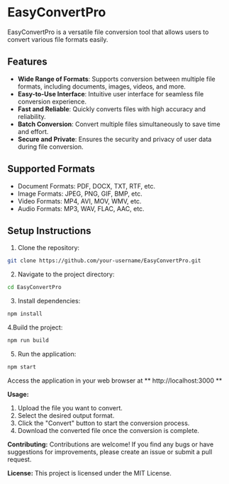 # EasyConvertPro

EasyConvertPro is a versatile file conversion tool that allows users to convert various file formats easily.

## Features

- **Wide Range of Formats**: Supports conversion between multiple file formats, including documents, images, videos, and more.
- **Easy-to-Use Interface**: Intuitive user interface for seamless file conversion experience.
- **Fast and Reliable**: Quickly converts files with high accuracy and reliability.
- **Batch Conversion**: Convert multiple files simultaneously to save time and effort.
- **Secure and Private**: Ensures the security and privacy of user data during file conversion.

## Supported Formats

- Document Formats: PDF, DOCX, TXT, RTF, etc.
- Image Formats: JPEG, PNG, GIF, BMP, etc.
- Video Formats: MP4, AVI, MOV, WMV, etc.
- Audio Formats: MP3, WAV, FLAC, AAC, etc.

## Setup Instructions

1. Clone the repository:
```bash
git clone https://github.com/your-username/EasyConvertPro.git
```

2. Navigate to the project directory:
```bash
cd EasyConvertPro
```

3. Install dependencies:
```bash
npm install
```

4.Build the project:
```bash
npm run build
```

5. Run the application:
```bash
npm start
```
Access the application in your web browser at ** http://localhost:3000 **

**Usage:**
1. Upload the file you want to convert.
2. Select the desired output format.
3. Click the "Convert" button to start the conversion process.
4. Download the converted file once the conversion is complete.

**Contributing:**
Contributions are welcome! If you find any bugs or have suggestions for improvements, please create an issue or submit a pull request.

**License:**
This project is licensed under the MIT License.
